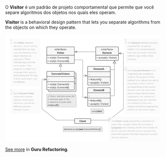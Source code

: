 O **Visitor** é um padrão de projeto comportamental que permite que você separe algoritmos dos objetos nos quais eles operam.

**Visitor** is a behavioral design pattern that lets you separate algorithms from the objects on which they operate.

<p align="center">
  <img src="./pattern.png">
</p>

[See more](https://refactoring.guru/design-patterns/visitor) in **Guru Refactoring**.
